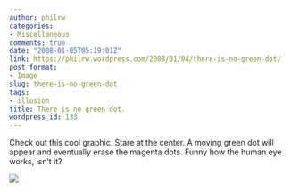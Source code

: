 ```yaml
---
author: philrw
categories:
- Miscellaneous
comments: true
date: "2008-01-05T05:19:01Z"
link: https://philrw.wordpress.com/2008/01/04/there-is-no-green-dot/
post_format:
- Image
slug: there-is-no-green-dot
tags:
- illusion
title: There is no green dot.
wordpress_id: 133
---
```


Check out this cool graphic. Stare at the center. A moving green dot will appear and eventually erase the magenta dots. Funny how the human eye works, isn’t it?

[![](/images/00a201c806af6c54330032db708b.gif)](/images/00a201c806af6c54330032db708b.gif)
